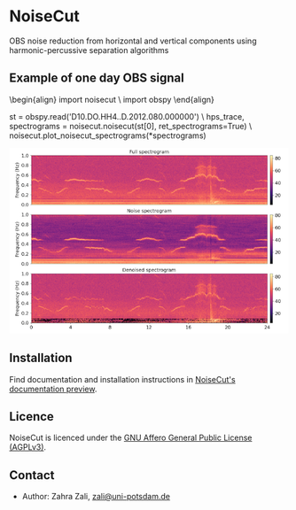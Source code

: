 # NoiseCut
OBS noise reduction from horizontal and vertical components using harmonic-percussive
separation algorithms

## Example of one day OBS signal

\begin{align}
import noisecut \\
import obspy
\end{align}

st = obspy.read('D10.DO.HH4..D.2012.080.000000') \\
hps_trace, spectrograms = noisecut.noisecut(st[0], ret_spectrograms=True) \\
noisecut.plot_noisecut_spectrograms(*spectrograms)

![network architecture](Example-spectrograms.png)

## Installation

Find documentation and installation instructions in [NoiseCut's documentation
preview](https://NoiseCut.org/doc).

## Licence

NoiseCut is licenced under the [GNU Affero General Public License
(AGPLv3)](LICENSE).

## Contact

* Author: Zahra Zali, zali@uni-potsdam.de
